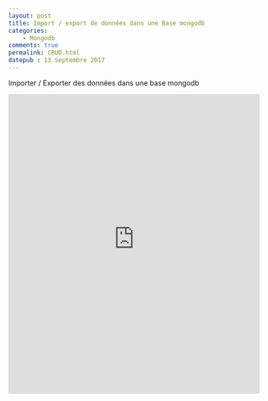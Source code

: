 ```yaml
---
layout: post
title: Import / export de données dans une Base mongodb
categories:
    - Mongodb
comments: true
permalink: CRUD.html
datepub : 13 Septembre 2017
---
```



Importer / Exporter des données dans une base mongodb

<iframe style="width: 100%; height: 600px;" src="https://www.youtube-nocookie.com/embed/LflRYX_y22c?controls=0&amp;showinfo=0" frameborder="0" allowfullscreen></iframe>